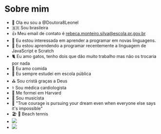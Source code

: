 # Sobre mim
- 👋 Ola eu sou a @Doutora8Leonel
- 🇧🇷 Sou brasileira
- :+1: Meu email de contato é rebeca.monteiro.silva@escola.pr.gov.br
- 👀 Eu estou interessada em aprender a programar em novas linguagens.
- 🌱 Eu estou aprendendo a programar recentemente a linguagem de JavaScript e Scratch
- :cat2: Eu amo gatos, tenho dois que dão muito trabalho mas não os trocaria por nada
- :pizza: Eu amo comida 
- :school: Eu sempre estudei em escola pública
- :church: Sou cristã graças a Deus
- ⚕️ Sou médica cardiologista
- :school: Me formei em Harvard
- 🎸 Sou musicista
- 📝 "True courage is pursuing your dream even when everyone else says it's impossible"
- 🏖️ 🎾 Beach tennis
- ![](https://img.shields.io/badge/McDonald's-FBC817?style=for-the-badge&logo=McDonald's&logoColor=white)
- ![](https://img.shields.io/badge/Burger%20King-D62300?style=for-the-badge&logo=Burger%20King&logoColor=white)

<!---
Doutora8Leonel/Doutora8Leonel is a ✨ special ✨ repository because its `README.md` (this file) appears on your GitHub profile.
You can click the Preview link to take a look at your changes.
--->
